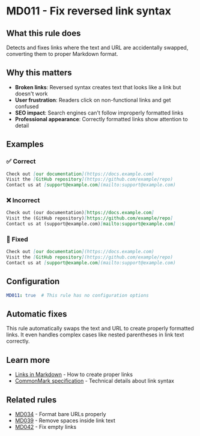 # MD011 - Fix reversed link syntax

## What this rule does

Detects and fixes links where the text and URL are accidentally swapped, converting them to proper Markdown format.

## Why this matters

- **Broken links**: Reversed syntax creates text that looks like a link but doesn't work
- **User frustration**: Readers click on non-functional links and get confused
- **SEO impact**: Search engines can't follow improperly formatted links
- **Professional appearance**: Correctly formatted links show attention to detail

## Examples

### ✅ Correct

```markdown
Check out [our documentation](https://docs.example.com)
Visit the [GitHub repository](https://github.com/example/repo)
Contact us at [support@example.com](mailto:support@example.com)
```

### ❌ Incorrect

<!-- rumdl-disable MD011 -->

```markdown
Check out (our documentation)[https://docs.example.com]
Visit the (GitHub repository)[https://github.com/example/repo]
Contact us at (support@example.com)[mailto:support@example.com]
```

<!-- rumdl-enable MD011 -->

### 🔧 Fixed

```markdown
Check out [our documentation](https://docs.example.com)
Visit the [GitHub repository](https://github.com/example/repo)
Contact us at [support@example.com](mailto:support@example.com)
```

## Configuration

```yaml
MD011: true  # This rule has no configuration options
```

## Automatic fixes

This rule automatically swaps the text and URL to create properly formatted links. It even handles complex cases like nested parentheses in link text correctly.

## Learn more

- [Links in Markdown](https://www.markdownguide.org/basic-syntax/#links) - How to create proper links
- [CommonMark specification](https://spec.commonmark.org/0.31.2/#links) - Technical details about link syntax

## Related rules

- [MD034](md034.md) - Format bare URLs properly
- [MD039](md039.md) - Remove spaces inside link text
- [MD042](md042.md) - Fix empty links
